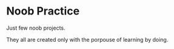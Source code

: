 # Noob Practice
Just few noob projects.

They all are created only with the porpouse of learning by doing.